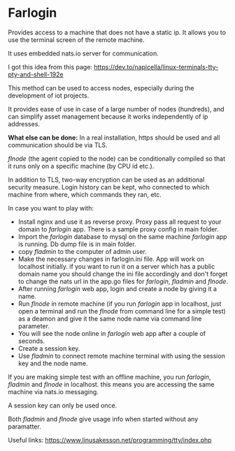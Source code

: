# Farlogin

Provides access to a machine that does not have a static ip. It allows you to use the terminal screen of the remote machine.

It uses embedded nats.io server for communication.

I got this idea from this page: https://dev.to/napicella/linux-terminals-tty-pty-and-shell-192e

This method can be used to access nodes, especially during the development of iot projects.

It provides ease of use in case of a large number of nodes (hundreds), and can simplify asset management because it works independently of ip addresses.

**What else can be done:**
In a real installation, https should be used and all communication should be via TLS.

*flnode* (the agent copied to the node) can be conditionally compiled so that it runs only on a specific machine (by CPU id etc.).

In addition to TLS, two-way encryption can be used as an additional security measure. Login history can be kept, who connected to which machine from where, which commands they ran, etc.

In case you want to play with:

* Install nginx and use it as reverse proxy. Proxy pass all request to your domain to *farlogin* app. There is a sample proxy config in main folder.
* Import the *farlogin* database to mysql on the same machine *farlogin* app is running. Db dump file is in main folder.
* copy *fladmin* to the computer of admin user.
* Make the necessary changes in farlogin.ini file. App will work on localhost initially. if you want to run it on a server which has a public domain name you should change the ini file accordingly and don't forget to change the nats url in the app.go files for *farlogin*, *fladmin* and *flnode*.
* After running *farlogin* web app, login and create a node by giving it a name.
* Run *flnode* in remote machine (if you run *farlogin* app in localhost, just open a terminal and run the *flnode* from command line for a simple test) as a deamon and give it the same node name via command line parameter.
* You will see the node online in *farlogin* web app after a couple of seconds.
* Create a session key.
* Use *fladmin* to connect remote machine terminal with using the session key and the node name.

If you are making simple test with an offline machine, you run *farlogin*, *fladmin* and *flnode* in localhost. this means you are accessing the same machine via nats.io messaging.

A session key can only be used once.

Both *fladmin* and *flnode* give usage info when started without any paramatter.

Useful links:
https://www.linusakesson.net/programming/tty/index.php
